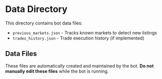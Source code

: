 # Data Directory

This directory contains bot data files:

- `previous_markets.json` - Tracks known markets to detect new listings
- `trades_history.json` - Trade execution history (if implemented)

## Data Files

These files are automatically created and maintained by the bot.
**Do not manually edit these files** while the bot is running.
